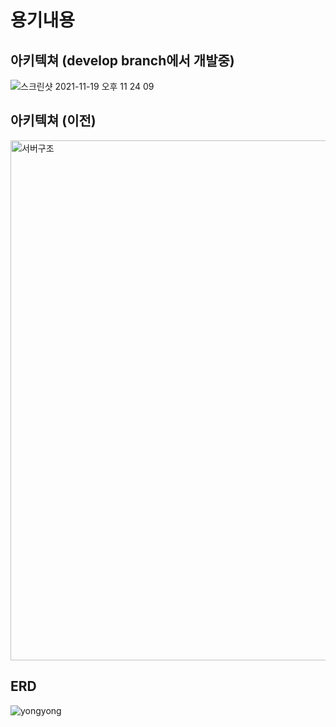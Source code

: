 # 용기내용

## 아키텍쳐 (develop branch에서 개발중)
![스크린샷 2021-11-19 오후 11 24 09](https://user-images.githubusercontent.com/57899673/142638440-acdc8d7a-9101-457c-bd93-bfe521ef9b17.png)


## 아키텍쳐 (이전)
<img width="832" alt="서버구조" src="https://user-images.githubusercontent.com/57899673/130529560-527e93c6-36eb-47b9-beee-13a092dad74c.png">


## ERD
![yongyong](https://user-images.githubusercontent.com/57899673/130529846-6cf0da25-7621-4f85-9713-ec1aba0a2c02.png)

